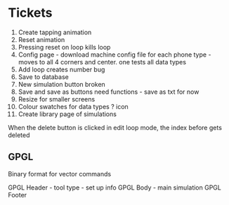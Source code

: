 # Tickets

1. Create tapping animation
2. Reset animation
3. Pressing reset on loop kills loop
4. Config page - download machine config file for each phone type - moves to all 4 corners and center. one tests all data types
5. Add loop creates number bug
6. Save to database
7. New simulation button broken
8. Save and save as buttons need functions - save as txt for now
9. Resize for smaller screens
10. Colour swatches for data types ? icon
11. Create library page of simulations

When the delete button is clicked in edit loop mode, the index before gets deleted


## GPGL

Binary format for vector commands

GPGL Header - tool type - set up info
GPGL Body - main simulation
GPGL Footer
